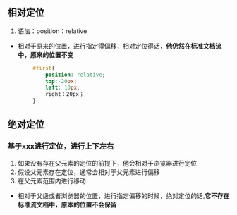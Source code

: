 ## 相对定位

1. 语法：position：relative
  - 相对于原来的位置，进行指定得偏移，相对定位得话，**他仍然在标准文档流中，原来的位置不变**
  
```css
        #first{
            position: relative;  
            top:-20px;
            left: 10px;
            right：20px；
        }
```
        
## 绝对定位
  ### 基于xxx进行定位，进行上下左右
1. 如果没有存在父元素的定位的前提下，他会相对于浏览器进行定位
2. 假设父元素存在定位，通常会相对于父元素进行偏移
3. 在父元素范围内进行移动
  - 相对于父级或者浏览器的位置，进行指定偏移的时候，绝对定位的话,**它不存在标准流文档中，原本的位置不会保留**
 
